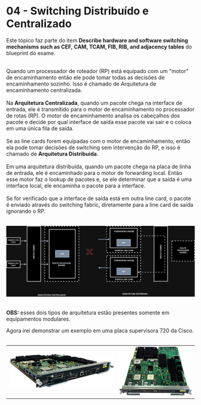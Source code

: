 # 04 - Switching Distribuído e Centralizado

Este tópico faz parte do item **Describe hardware and software switching mechanisms such as CEF, CAM, TCAM, FIB, RIB, and adjacency tables** do blueprint do exame. <br></br>

Quando um processador de roteador (RP) está equipado com um "motor" de encaminhamento então ele pode tomar todas as decisões de encaminhamento sozinho. Isso é chamado de Arquitetura de encaminhamento centralizada. <br></br>
Na **Arquitetura Centralizada**, quando um pacote chega na interface de entrada, ele é transmitido para o motor de encaminhamento no processador de rotas (RP). O motor de encaminhamento analisa os cabeçalhos dos pacote e decide por qual interface de saída esse pacote vai sair e o coloca em uma única fila de saída. <br></br>
Se as line cards forem equipadas com o motor de encaminhamento, então ela pode tomar decisões de switching sem intervenção do RP, e isso é chamado de **Arquitetura Distribuida**. <br></br>
Em uma arquitetura distribuída, quando um pacote chega na placa de linha de entrada, ele é encaminhado para o motor de forwarding local. Então esse motor faz o lookup de pacotes e, se ele determinar que a saída é uma interface local, ele encaminha o pacote para a interface. <br></br>
Se for verificado que a interface de saída está em outra line card, o pacote é enviado através do switching fabric, diretamente para a line card de saída ignorando o RP. <br></br>

![CENTALIZDA_X_DISTRIBUIDA](Imagens/centralizada_distribuida.png) <br></br>

**OBS:** esses dois tipos de arquitetura estão presentes somente em equipamentos modulares.

Agora irei demonstrar um exemplo em uma placa supervisora 720 da Cisco. <br></br>

<table>
      <tr>
         <td> <img src="Imagens/cisco supervisor engine 720/1.png"></img> </td>
         <td> <img src="Imagens/cisco supervisor engine 720/2.png"></img> </td>
      </tr>
</table>